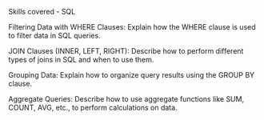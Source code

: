 Skills covered - SQL

Filtering Data with WHERE Clauses: Explain how the WHERE clause is used to filter data in SQL queries.

JOIN Clauses (INNER, LEFT, RIGHT): Describe how to perform different types of joins in SQL and when to use them.

Grouping Data: Explain how to organize query results using the GROUP BY clause.

Aggregate Queries: Describe how to use aggregate functions like SUM, COUNT, AVG, etc., to perform calculations on data.
